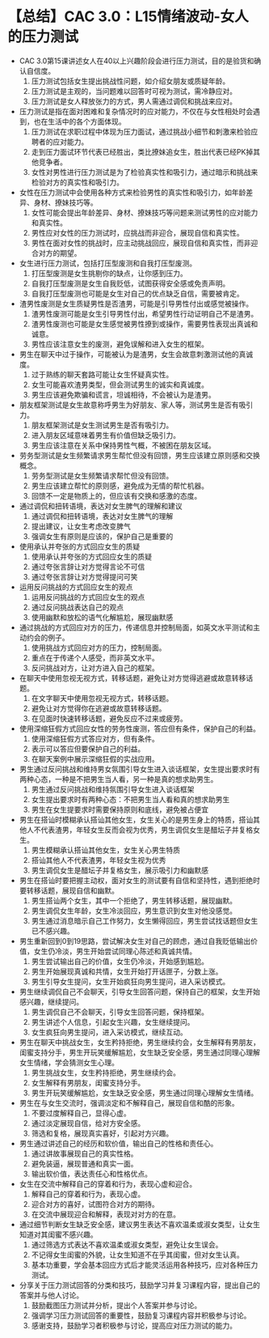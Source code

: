# 【总结】CAC 3.0：L15情绪波动-女人的压力测试

-   CAC 3.0第15课讲述女人在40以上兴趣阶段会进行压力测试，目的是验货和确认自信度。
    1.  压力测试包括女生提出挑战性问题，如介绍女朋友或质疑年龄。
    2.  压力测试是主观的，当问题难以回答时可视为测试，需冷静应对。
    3.  压力测试是女人释放张力的方式，男人需通过调侃和挑战来应对。
-   压力测试是指在面对困难和复杂情况时的应对能力，不仅在与女性相处时会遇到，也在生活中的各个方面体现。
    1.  压力测试在求职过程中体现为压力面试，通过挑战小细节和刺激来检验应聘者的应对能力。
    2.  走到压力面试环节代表已经胜出，类比撩妹追女生，胜出代表已经PK掉其他竞争者。
    3.  女性对男性进行压力测试是为了检验真实性和吸引力，通过暗示和挑战来检验对方的真实性和吸引力。
-   女性在压力测试中会使用各种方式来检验男性的真实性和吸引力，如年龄差异、身材、撩妹技巧等。
    1.  女性可能会提出年龄差异、身材、撩妹技巧等问题来测试男性的应对能力和真实性。
    2.  男性应对女性的压力测试时，应挑战而非迎合，展现自信和真实性。
    3.  男性在面对女性的挑战时，应主动挑战回应，展现自信和真实性，而非迎合对方的期望。
-   女生进行压力测试，包括打压型废测和自我打压型废测。
    1.  打压型废测是女生挑剔你的缺点，让你感到压力。
    2.  自我打压型废测是女生自我贬低，试图获得安全感或免责声明。
    3.  自我打压型废测也可能是女生对自己的优点缺乏自信，需要被肯定。
-   渣男性废测是女生质疑男性是否渣男，可能是引导男性付出或感觉被操作。
    1.  渣男性废测可能是女生引导男性付出，希望男性行动证明自己不是渣男。
    2.  渣男性废测也可能是女生感觉被男性撩到或操作，需要男性表现出真诚和诚意。
    3.  男性应该注意女生的废测，避免误解和进入女生的框架。
-   男生在聊天中过于操作，可能被认为是渣男，女生会故意刺激测试他的真诚度。
    1.  过于熟练的聊天套路可能让女生怀疑真实性。
    2.  女生可能喜欢渣男类型，但会测试男生的诚实和真诚度。
    3.  男生应该避免欺骗和谎言，坦诚相待，不会被认为是渣男。
-   朋友框架测试是女生故意称呼男生为好朋友、家人等，测试男生是否有吸引力。
    1.  朋友框架测试是女生测试男生是否有吸引力。
    2.  进入朋友区域意味着男生有价值但缺乏吸引力。
    3.  男生应该注意在关系中保持男性气概，不被困在朋友区域。
-   劳务型测试是女生频繁请求男生帮忙但没有回馈，男生应该建立原则感和交换概念。
    1.  劳务型测试是女生频繁请求帮忙但没有回馈。
    2.  男生应该建立帮忙的原则感，避免成为无情的帮忙机器。
    3.  回馈不一定是物质上的，但应该有交换和感激的态度。
-   通过调侃和扭转语境，表达对女生脾气的理解和建议
    1.  通过调侃和扭转语境，表达对女生脾气的理解
    2.  提出建议，让女生考虑改变脾气
    3.  强调女生有原则是应该的，保护自己是重要的
-   使用承认并夸张的方式回应女生的质疑
    1.  使用承认并夸张的方式回应女生的质疑
    2.  通过夸张言辞让对方觉得言论不可信
    3.  通过夸张言辞让对方觉得提问可笑
-   运用反问挑战的方式回应女生的观点
    1.  运用反问挑战的方式回应女生的观点
    2.  通过反问挑战表达自己的观点
    3.  使用幽默和放松的语气化解尴尬，展现幽默感
-   通过挑战的方式回应对方的压力，传递信息并控制局面，如英文水平测试和主动约会的例子。
    1.  使用挑战方式回应对方的压力，控制局面。
    2.  重点在于传递个人感受，而非英文水平。
    3.  反问挑战对方，让对方进入自己的框架。
-   在聊天中使用忽视无视方式，转移话题，避免让对方觉得逃避或故意转移话题。
    1.  在文字聊天中使用忽视无视方式，转移话题。
    2.  避免让对方觉得你在逃避或故意转移话题。
    3.  在见面时快速转移话题，避免反应不过来或疲劳。
-   使用深缩狂假方式回应女性的劳务性废测，答应但有条件，保护自己的利益。
    1.  使用深缩狂假方式答应对方，但有条件。
    2.  表示可以答应但要保护自己的利益。
    3.  在聊天案例中展示深缩狂假的实战应用。
-   男生通过反问挑战和维持男女氛围引导女生进入谈话框架，女生提出要求时有两种心态，一种是不把男生当人看，另一种是真的想求助男生。
    1.  男生通过反问挑战和维持氛围引导女生进入谈话框架
    2.  女生提出要求时有两种心态：不把男生当人看和真的想求助男生
    3.  男生在女生提要求时需要保持原则和底线，避免被占便宜
-   男生在搭讪时模糊承认搭讪其他女生，女生关心的是男生身上的特质，搭讪其他人不代表渣男，年轻女生反而会视为优秀，男生调侃女生是醋坛子并复格女生。
    1.  男生模糊承认搭讪其他女生，女生关心男生特质
    2.  搭讪其他人不代表渣男，年轻女生视为优秀
    3.  男生调侃女生是醋坛子并复格女生，展示吸引力和幽默感
-   男生在搭讪时要把握主动权，面对女生的测试要有自信和坚持性，遇到拒绝时要转移话题，展现自信和幽默。
    1.  男生搭讪两个女生，其中一个拒绝了，男生转移话题，展现幽默。
    2.  男生调侃女生年龄，女生冷淡回应，男生意识到女生对他没感觉。
    3.  男生通过消息暗示自己工作努力，女生懒得回应，男生尝试找话题但女生已不感兴趣。
-   男生重新回到0到19思路，尝试解决女生对自己的顾虑，通过自我贬低输出价值，女生仍冷淡，男生开始尝试同理心陈述和真诚共情。
    1.  男生尝试输出自己的价值，女生仍冷淡，开始感到尴尬。
    2.  男生开始展现真诚和共情，女生开始打开话匣子，分数上涨。
    3.  男生引导女生提问，女生开始疯狂向男生提问，进入采访模式。
-   男生继续调侃自己不会聊天，引导女生回答问题，保持自己的框架，女生开始感兴趣，继续提问。
    1.  男生调侃自己不会聊天，引导女生回答问题，保持框架。
    2.  男生讲述个人信息，引起女生兴趣，女生继续提问。
    3.  女生疯狂向男生提问，进入采访模式，继续互动。
-   男生在聊天中挑战女生，女生矜持拒绝，男生继续约会，女生解释有男朋友，闺蜜支持分手，男生开玩笑缓解尴尬，女生缺乏安全感，男生通过同理心理解女生情绪，学会猜测女生心理。 
    1.  男生挑战女生，女生矜持拒绝，男生继续约会。
    2.  女生解释有男朋友，闺蜜支持分手。
    3.  男生开玩笑缓解尴尬，女生缺乏安全感，男生通过同理心理解女生情绪。
-   男生在与女生交流时，强调淡定和不解释自己，展现自信和酷的形象。
    1.  不要过度解释自己，显得心虚。
    2.  通过淡定展现自信，给对方安全感。
    3.  筛选和复格，展现真实喜好，引起对方兴趣。
-   男生通过讲述自己的经历和软价值，输出自己的性格和责任心。
    1.  通过讲故事展现自己的真实性格。
    2.  避免装逼，展现普通和真实一面。
    3.  输出软价值，表达责任心和性格优点。
-   女生在交流中解释自己的穿着和行为，表现心虚和迎合。
    1.  解释自己的穿着和行为，表现心虚。
    2.  迎合对方的喜好，试图符合对方的期待。
    3.  在交流中展现迎合和解释，表现对对方的在意。
-   通过细节判断女生缺乏安全感，建议男生表达不喜欢温柔或淑女类型，让女生知道对其闺蜜不感兴趣。
    1.  通过筛选方式表达不喜欢温柔或淑女类型，避免让女生误会。
    2.  不记得女生闺蜜的外貌，让女生知道不在乎其闺蜜，但对女生认真。
    3.  基本功重要，学会基本回应方式后才能灵活运用各种技巧，应对各种压力测试。
-   分享关于压力测试回答的分类和技巧，鼓励学习并复习课程内容，提出自己的答案并与他人讨论。
    1.  鼓励截图压力测试并分析，提出个人答案并参与讨论。
    2.  强调学习压力测试回答的重要性，鼓励复习课程内容并积极参与讨论。
    3.  感谢支持，鼓励学习者积极参与讨论，提高应对压力测试的能力。